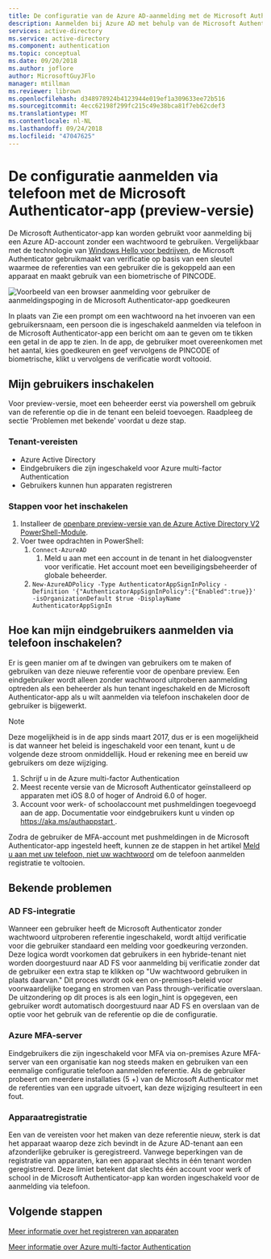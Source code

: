 ```yaml
---
title: De configuratie van de Azure AD-aanmelding met de Microsoft Authenticator-app (preview-versie)
description: Aanmelden bij Azure AD met behulp van de Microsoft Authenticator-app zonder uw wachtwoord (openbare preview)
services: active-directory
ms.service: active-directory
ms.component: authentication
ms.topic: conceptual
ms.date: 09/20/2018
ms.author: joflore
author: MicrosoftGuyJFlo
manager: mtillman
ms.reviewer: librown
ms.openlocfilehash: d348978924b4123944e019ef1a309633ee72b516
ms.sourcegitcommit: 4ecc62198f299fc215c49e38bca81f7eb62cdef3
ms.translationtype: MT
ms.contentlocale: nl-NL
ms.lasthandoff: 09/24/2018
ms.locfileid: "47047625"
---
```

# <a name="passwordless-phone-sign-in-with-the-microsoft-authenticator-app-public-preview"></a>De configuratie aanmelden via telefoon met de Microsoft Authenticator-app (preview-versie)

De Microsoft Authenticator-app kan worden gebruikt voor aanmelding bij een Azure AD-account zonder een wachtwoord te gebruiken. Vergelijkbaar met de technologie van [Windows Hello voor bedrijven](/windows/security/identity-protection/hello-for-business/hello-identity-verification), de Microsoft Authenticator gebruikmaakt van verificatie op basis van een sleutel waarmee de referenties van een gebruiker die is gekoppeld aan een apparaat en maakt gebruik van een biometrische of PINCODE.

![Voorbeeld van een browser aanmelding voor gebruiker de aanmeldingspoging in de Microsoft Authenticator-app goedkeuren](./media/howto-authentication-phone-sign-in/phone-sign-in-microsoft-authenticator-app.png)

In plaats van Zie een prompt om een wachtwoord na het invoeren van een gebruikersnaam, een persoon die is ingeschakeld aanmelden via telefoon in de Microsoft Authenticator-app een bericht om aan te geven om te tikken een getal in de app te zien. In de app, de gebruiker moet overeenkomen met het aantal, kies goedkeuren en geef vervolgens de PINCODE of biometrische, klikt u vervolgens de verificatie wordt voltooid.

## <a name="enable-my-users"></a>Mijn gebruikers inschakelen

Voor preview-versie, moet een beheerder eerst via powershell om gebruik van de referentie op die in de tenant een beleid toevoegen. Raadpleeg de sectie 'Problemen met bekende' voordat u deze stap.

### <a name="tenant-prerequisites"></a>Tenant-vereisten

* Azure Active Directory
* Eindgebruikers die zijn ingeschakeld voor Azure multi-factor Authentication
* Gebruikers kunnen hun apparaten registreren

### <a name="steps-to-enable"></a>Stappen voor het inschakelen

1. Installeer de [openbare preview-versie van de Azure Active Directory V2 PowerShell-Module](https://www.powershellgallery.com/packages/AzureADPreview/2.0.0.114).  
2. Voer twee opdrachten in PowerShell:
   1. `Connect-AzureAD`
      1. Meld u aan met een account in de tenant in het dialoogvenster voor verificatie. Het account moet een beveiligingsbeheerder of globale beheerder.
   2. `New-AzureADPolicy -Type AuthenticatorAppSignInPolicy -Definition '{"AuthenticatorAppSignInPolicy":{"Enabled":true}}' -isOrganizationDefault $true -DisplayName AuthenticatorAppSignIn`

## <a name="how-do-my-end-users-enable-phone-sign-in"></a>Hoe kan mijn eindgebruikers aanmelden via telefoon inschakelen?

Er is geen manier om af te dwingen van gebruikers om te maken of gebruiken van deze nieuwe referentie voor de openbare preview. Een eindgebruiker wordt alleen zonder wachtwoord uitproberen aanmelding optreden als een beheerder als hun tenant ingeschakeld en de Microsoft Authenticator-app als u wilt aanmelden via telefoon inschakelen door de gebruiker is bijgewerkt.

> [!NOTE]
> Deze mogelijkheid is in de app sinds maart 2017, dus er is een mogelijkheid is dat wanneer het beleid is ingeschakeld voor een tenant, kunt u de volgende deze stroom onmiddellijk. Houd er rekening mee en bereid uw gebruikers om deze wijziging.
>

1. Schrijf u in de Azure multi-factor Authentication
1. Meest recente versie van de Microsoft Authenticator geïnstalleerd op apparaten met iOS 8.0 of hoger of Android 6.0 of hoger.
1. Account voor werk- of schoolaccount met pushmeldingen toegevoegd aan de app. Documentatie voor eindgebruikers kunt u vinden op [ https://aka.ms/authappstart ](https://aka.ms/authappstart).

Zodra de gebruiker de MFA-account met pushmeldingen in de Microsoft Authenticator-app ingesteld heeft, kunnen ze de stappen in het artikel [Meld u aan met uw telefoon, niet uw wachtwoord](../user-help/microsoft-authenticator-app-phone-signin-faq.md) om de telefoon aanmelden registratie te voltooien.

## <a name="known-issues"></a>Bekende problemen

### <a name="ad-fs-integration"></a>AD FS-integratie

Wanneer een gebruiker heeft de Microsoft Authenticator zonder wachtwoord uitproberen referentie ingeschakeld, wordt altijd verificatie voor die gebruiker standaard een melding voor goedkeuring verzonden. Deze logica wordt voorkomen dat gebruikers in een hybride-tenant niet worden doorgestuurd naar AD FS voor aanmelding bij verificatie zonder dat de gebruiker een extra stap te klikken op "Uw wachtwoord gebruiken in plaats daarvan." Dit proces wordt ook een on-premises-beleid voor voorwaardelijke toegang en stromen van Pass through-verificatie overslaan. De uitzondering op dit proces is als een login_hint is opgegeven, een gebruiker wordt automatisch doorgestuurd naar AD FS en overslaan van de optie voor het gebruik van de referentie op die de configuratie.

### <a name="azure-mfa-server"></a>Azure MFA-server

Eindgebruikers die zijn ingeschakeld voor MFA via on-premises Azure MFA-server van een organisatie kan nog steeds maken en gebruiken van een eenmalige configuratie telefoon aanmelden referentie. Als de gebruiker probeert om meerdere installaties (5 +) van de Microsoft Authenticator met de referenties van een upgrade uitvoert, kan deze wijziging resulteert in een fout.  

### <a name="device-registration"></a>Apparaatregistratie

Een van de vereisten voor het maken van deze referentie nieuw, sterk is dat het apparaat waarop deze zich bevindt in de Azure AD-tenant aan een afzonderlijke gebruiker is geregistreerd. Vanwege beperkingen van de registratie van apparaten, kan een apparaat slechts in één tenant worden geregistreerd. Deze limiet betekent dat slechts één account voor werk of school in de Microsoft Authenticator-app kan worden ingeschakeld voor de aanmelding via telefoon.

## <a name="next-steps"></a>Volgende stappen

[Meer informatie over het registreren van apparaten](../devices/overview.md#getting-devices-under-the-control-of-azure-ad)

[Meer informatie over Azure multi-factor Authentication](../authentication/howto-mfa-getstarted.md)